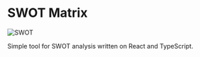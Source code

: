 # SWOT Matrix

![SWOT](https://image.ibb.co/n73zeS/swot.png)

Simple tool for SWOT analysis written on React and TypeScript.
